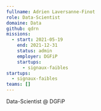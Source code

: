 ```yaml
---
fullname: Adrien Laversanne-Finot
role: Data-Scientist
domaine: Data
github: qdrn
missions:
  - start: 2021-05-19
    end: 2021-12-31
    status: admin
    employer: DGFiP
    startups:
      - signaux-faibles
startups:
  - signaux-faibles
teams: []
---
```

Data-Scientist @ DGFiP